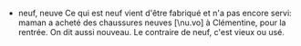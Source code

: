 - neuf, neuve
  Ce qui est neuf vient d'être fabriqué et n'a pas encore servi: maman a acheté des chaussures neuves [\nu.vo\] à Clémentine, pour la rentrée.
  On dit aussi nouveau.
  Le contraire de neuf, c'est vieux ou usé.